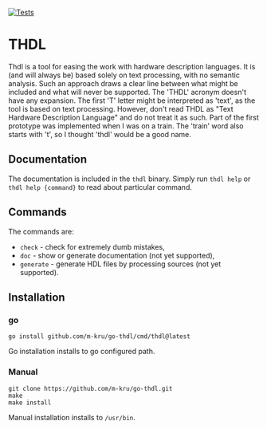 [![Tests](https://github.com/m-kru/go-thdl/actions/workflows/tests.yml/badge.svg?branch=main)](https://github.com/m-kru/go-thdl/actions?query=main)

# THDL

Thdl is a tool for easing the work with hardware description languages.
It is (and will always be) based solely on text processing, with no semantic analysis.
Such an approach draws a clear line between what might be included and what will never be supported.
The 'THDL' acronym doesn't have any expansion.
The first 'T' letter might be interpreted as 'text', as the tool is based on text processing.
However, don't read THDL as "Text Hardware Description Language" and do not treat it as such.
Part of the first prototype was implemented when I was on a train.
The 'train' word also starts with 't', so I thought 'thdl' would be a good name.

## Documentation

The documentation is included in the `thdl` binary.
Simply run `thdl help` or `thdl help {command}` to read about particular command.

## Commands

The commands are:
* `check` - check for extremely dumb mistakes,
* `doc` - show or generate documentation (not yet supported),
* `generate` - generate HDL files by processing sources (not yet supported).

## Installation

### go
```
go install github.com/m-kru/go-thdl/cmd/thdl@latest
```

Go installation installs to go configured path.

### Manual

```
git clone https://github.com/m-kru/go-thdl.git
make
make install
```

Manual installation installs to `/usr/bin`.
